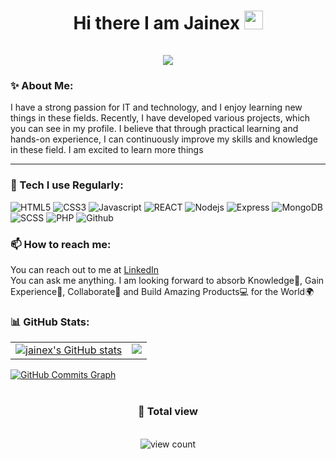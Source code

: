 <h1 align="center"> Hi there I am Jainex <img src="https://raw.githubusercontent.com/MartinHeinz/MartinHeinz/master/wave.gif" width="30px">
<br>
  <br>
  <img src="https://user-images.githubusercontent.com/81921291/218778030-08f046ff-d6d1-4e75-aba9-6ce8cf54014c.png"></img>

</h1>
<!-- Hi, my name is Jainex. -->
<h3>✨ About Me:</h3>
I have a strong passion for IT and technology, and I enjoy learning new things in these fields. Recently, I have developed various projects, which you can see in my profile. I believe that through practical learning and hands-on experience, I can continuously improve my skills and knowledge in these field. I am excited to learn more things

---

<h3>🔭 Tech I use Regularly:</h3>
<p>
  <img alt="HTML5" src="https://img.shields.io/badge/HTML5-E34F26?style=flat-square&logo=html5&logoColor=white"/>
  <img alt="CSS3" src="https://img.shields.io/badge/CSS3-1572B6?style=flat-square&logo=css3&logoColor=white"/>
  <img alt="Javascript" src="https://img.shields.io/badge/javascript-%23323330.svg?style=flat-square&logo=javascript&logoColor=%23F7DF1E"/>
  <img alt="REACT" src="https://img.shields.io/badge/React-20232A?style=flat-square&logo=react&logoColor=61DAFB"/>
  <img alt="Nodejs" src="https://img.shields.io/badge/-Nodejs-43853d?style=flat-square&logo=Node.js&logoColor=white" />
  <img alt="Express" src="https://img.shields.io/badge/Express.js-404D59?style=flat-square" />
  <img alt="MongoDB" src="https://img.shields.io/badge/MongoDB-4EA94B?style=flat-square&logo=mongodb&logoColor=white"/>
  <img alt="SCSS" src="https://img.shields.io/badge/Sass-CC6699?style=flat-square&logo=sass&logoColor=white"/>
  <img alt="PHP" src="https://img.shields.io/badge/PHP-777BB4?style=flat-square&logo=php&logoColor=white"/>
  <img alt="Github" src="https://badges.aleen42.com/src/github.svg"/>
</p>


<h3>📫 How to reach me:</h3>
<p> You can reach out to me at <a href="https://www.linkedin.com/in/jainex-patel-80a1b5246/" >LinkedIn</a> 
<br>
You can ask me anything. I am looking forward to absorb Knowledge🧠, Gain Experience🧐, Collaborate🤝 and Build Amazing Products💻 for the World🌍

<h3>📊 GitHub Stats:</h3>
<table>
  <tr>
    <td valign="top">
      <a href="http://www.github.com/jainex17"><img src="https://github-readme-stats.vercel.app/api?username=jainex17&show_icons=true&theme=dark" alt="jainex's GitHub stats" /></a>
    </td>
    <td valign="top">  
      <a href="http://www.github.com/jainex17"><img src="https://github-readme-streak-stats.herokuapp.com/?user=jainex17&stroke=ffffff&background=1c1917&ring=0891b2&fire=0891b2&currStreakNum=ffffff&currStreakLabel=0891b2&sideNums=ffffff&sideLabels=ffffff&dates=ffffff&hide_border=true" /></a>
    </td>
  </tr>
</table>
  <a href="http://www.github.com/jainex17"><img src="https://github-readme-activity-graph.cyclic.app/graph?username=jainex17&bg_color=1c1917&color=ffffff&line=0891b2&point=ffffff&area_color=1c1917&area=true&hide_border=true&custom_title=GitHub%20Commits%20Graph" alt="GitHub Commits Graph" /></a>

  
<br/>
<br/>
  <h3 align="center">👀 Total view</h3>
<p align="center"> 
  <br>
<!--   <img src="https://profile-counter.glitch.me/Jainex17/count.svg" /> -->
  <img src="https://count.getloli.com/get/@jainex17?theme=rule34%22" alt="view count"/>
<!--  <img src="https://komarev.com/ghpvc/?username=jainex17&label=Visitors&color=0e75b6&style=flat" alt="view count" /> -->
</p>
